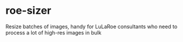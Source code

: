 # roe-sizer
Resize batches of images, handy for LuLaRoe consultants who need to process a lot of high-res images in bulk
